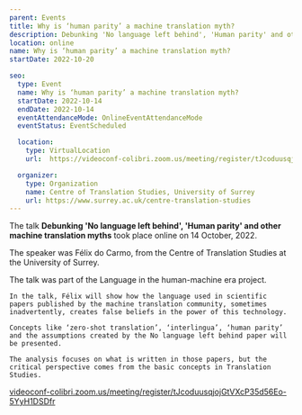 ```yaml
---
parent: Events
title: Why is ‘human parity’ a machine translation myth?
description: Debunking 'No language left behind', 'Human parity' and other machine translation myths
location: online
name: Why is ‘human parity’ a machine translation myth?
startDate: 2022-10-20

seo:
  type: Event
  name: Why is ‘human parity’ a machine translation myth?
  startDate: 2022-10-14
  endDate: 2022-10-14
  eventAttendanceMode: OnlineEventAttendanceMode
  eventStatus: EventScheduled

  location:
    type: VirtualLocation
    url:  https://videoconf-colibri.zoom.us/meeting/register/tJcoduusqjojGtVXcP35d56Eo-5YyH1DSDfr

  organizer:
    type: Organization
    name: Centre of Translation Studies, University of Surrey
    url: https://www.surrey.ac.uk/centre-translation-studies
---
```


The talk **Debunking 'No language left behind', 'Human parity' and other machine translation myths** took place online on 14 October, 2022.

The speaker was Félix do Carmo, from the Centre of Translation Studies at the University of Surrey.

The talk was part of the Language in the human-machine era project.

```
In the talk, Félix will show how the language used in scientific papers published by the machine translation community, sometimes inadvertently, creates false beliefs in the power of this technology.

Concepts like ‘zero-shot translation’, ‘interlingua’, ‘human parity’ and the assumptions created by the No language left behind paper will be presented.

The analysis focuses on what is written in those papers, but the critical perspective comes from the basic concepts in Translation Studies.
```

[videoconf-colibri.zoom.us/meeting/register/tJcoduusqjojGtVXcP35d56Eo-5YyH1DSDfr](https://videoconf-colibri.zoom.us/meeting/register/tJcoduusqjojGtVXcP35d56Eo-5YyH1DSDfr)
